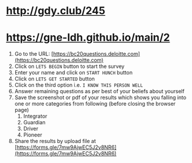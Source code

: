 
# http://gdy.club/245

# https://gne-ldh.github.io/main/2


1. Go to the URL: [https://bc20questions.deloitte.com](https://bc20questions.deloitte.com)
2. Click on `LETS BEGIN` button to start the survey
3. Enter your name and click on `START HUNCH` button
4. Click on `LETS GET STARTED` button
5. Click on the third option i.e. `I KNOW THIS PERSON WELL`
6. Answer remaining questions as per best of your beliefs about yourself
7. Save the screenshot or pdf of your results which shows you falling into one or more categories from following (before closing the browser page)
    1. Integrator
    2. Guardian
    3. Driver
    4. Pioneer
8. Share the results by upload file at [https://forms.gle/7mw9AjwEC5J2v8NR6](https://forms.gle/7mw9AjwEC5J2v8NR6)
